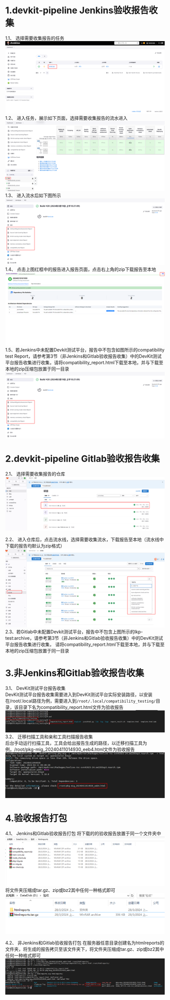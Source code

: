 # 1.devkit-pipeline Jenkins验收报告收集
1.1、 选择需要收集报告的任务
![](./Jenkins.assets/打包01.PNG)
1.2、 进入任务，展示如下页面，选择需要收集报告的流水进入
![](./Jenkins.assets/打包02.PNG)
1.3、 进入流水后如下图所示
![](./Jenkins.assets/打包112.PNG)
1.4、 点击上图红框中的报告进入报告页面，点击右上角的zip下载报告至本地
![](./Jenkins.assets/打包03.PNG)
1.5、若Jenkins中未配置Devkit测试平台，报告中不包含如图所示的compatibility test Report，请参考第3节（非Jenkins和Gitlab验收报告收集）中的DevKit测试平台报告收集进行收集，请将compatibility_report.html下载至本地，并与下载至本地的zip压缩包放置于同一目录
![](./Jenkins.assets/打包112.PNG)

# 2.devkit-pipeline Gitlab验收报告收集

2.1、 选择需要收集报告的仓库
![](./Jenkins.assets/打包04.PNG)

2.2、 进入仓库后，点击流水线，选择需要收集流水，下载报告至本地（流水线中下载的报告均默认为zip格式）
![](./Jenkins.assets/打包10.PNG)
2.3、若Gitlab中未配置Devkit测试平台，报告中不包含上图所示的lkp-test:archive，请参考第3节（非Jenkins和Gitlab验收报告收集）中的DevKit测试平台报告收集进行收集，
请将compatibility_report.html下载至本地，并与下载至本地的zip压缩包放置于同一目录
# 3.非Jenkins和Gitlab验收报告收集
3.1、 DevKit测试平台报告收集  
DevKit测试平台报告收集需要进入到DevKit测试平台实际安装路径，以安装在/root/.local路径为例，需要进入到`/root/.local/compatibility_testing/`目录，该目录下名为compatibility_report.html文件为验收报告
![](./Jenkins.assets/打包113.PNG)
3.2、 迁移扫描工具和亲和工具扫描报告收集  
后台手动运行扫描工具，工具会给出报告生成的路径，以迁移扫描工具为例，/root/pkg-mig_20240411014930_eeb4.html文件为验收报告
![](./Jenkins.assets/打包116.PNG)
# 4.验收报告打包
4.1、 Jenkins和Gitlab验收报告打包
将下载的的验收报告放置于同一个文件夹中
![](./Jenkins.assets/打包11.PNG)
将文件夹压缩成tar.gz、zip或bz2其中任何一种格式即可
![](./Jenkins.assets/打包13.PNG)

4.2、 非Jenkins和Gitlab验收报告打包
在服务器任意目录创建名为htmlreports的文件夹，将生成的报告拷贝至该文件夹下，将文件夹压缩成tar.gz、zip或bz2其中任何一种格式即可
![](./Jenkins.assets/打包117.PNG)

